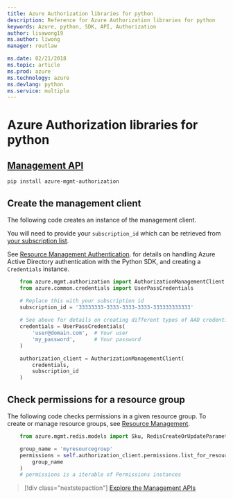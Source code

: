 ```yaml
---
title: Azure Authorization libraries for python
description: Reference for Azure Authorization libraries for python
keywords: Azure, python, SDK, API, Authorization
author: lisawong19
ms.author: liwong
manager: routlaw

ms.date: 02/21/2018
ms.topic: article
ms.prod: azure
ms.technology: azure
ms.devlang: python
ms.service: multiple
---
```


# Azure Authorization libraries for python

## [Management API](/python/api/overview/azure/authorization/management)

```bash
pip install azure-mgmt-authorization
```

## Create the management client

The following code creates an instance of the management client.

You will need to provide your ``subscription_id`` which can be retrieved
from [your subscription list](https://manage.windowsazure.com/#Workspaces/AdminTasks/SubscriptionMapping).

See [Resource Management Authentication](/python/azure/python-sdk-azure-authenticate).
for details on handling Azure Active Directory authentication with the Python SDK, and creating a ``Credentials`` instance.

```python
    from azure.mgmt.authorization import AuthorizationManagementClient
	from azure.common.credentials import UserPassCredentials

    # Replace this with your subscription id
    subscription_id = '33333333-3333-3333-3333-333333333333'
	
    # See above for details on creating different types of AAD credentials
    credentials = UserPassCredentials(
		'user@domain.com',	# Your user
		'my_password',		# Your password
	)

    authorization_client = AuthorizationManagementClient(
        credentials,
        subscription_id
    )
``` 

## Check permissions for a resource group

The following code checks permissions in a given resource group.
To create or manage resource groups, see [Resource Management](/python/api/overview/azure/azure.mgmt.resource).

```python
    from azure.mgmt.redis.models import Sku, RedisCreateOrUpdateParameters

    group_name = 'myresourcegroup'
    permissions = self.authorization_client.permissions.list_for_resource_group(
        group_name
    )
    # permissions is a iterable of Permissions instances
```

> [!div class="nextstepaction"]
> [Explore the Management APIs](/python/api/overview/azure/authorization/management)

